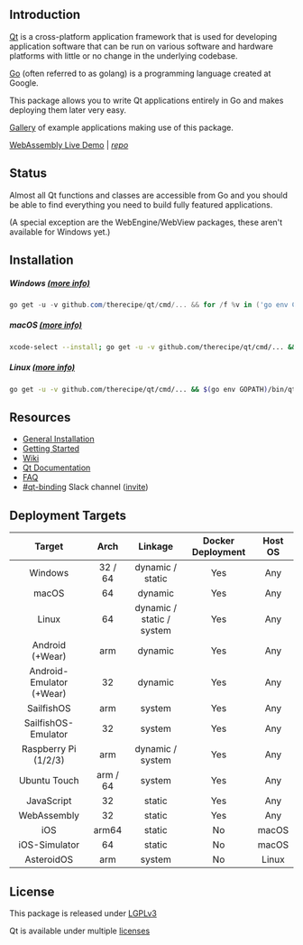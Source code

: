Introduction
------------

[Qt](https://en.wikipedia.org/wiki/Qt_(software)) is a cross-platform application framework that is used for developing application software that can be run on various software and hardware platforms with little or no change in the underlying codebase.

[Go](https://en.wikipedia.org/wiki/Go_(programming_language)) (often referred to as golang) is a programming language created at Google.

This package allows you to write Qt applications entirely in Go and makes deploying them later very easy.

[Gallery](https://github.com/therecipe/qt/wiki/Gallery) of example applications making use of this package.

[WebAssembly Live Demo](https://therecipe.github.io/widgets_playground) | *[repo](https://github.com/therecipe/widgets_playground)*

Status
------

Almost all Qt functions and classes are accessible from Go and you should be able to find everything you need to build fully featured applications.

(A special exception are the WebEngine/WebView packages, these aren't available for Windows yet.)

Installation
------------

##### Windows [(more info)](https://github.com/therecipe/qt/wiki/Installation-on-Windows)

```powershell
go get -u -v github.com/therecipe/qt/cmd/... && for /f %v in ('go env GOPATH') do %v\bin\qtsetup test && %v\bin\qtsetup -test=false
```

##### macOS [(more info)](https://github.com/therecipe/qt/wiki/Installation-on-macOS)

```bash
xcode-select --install; go get -u -v github.com/therecipe/qt/cmd/... && $(go env GOPATH)/bin/qtsetup test && $(go env GOPATH)/bin/qtsetup -test=false
```

##### Linux [(more info)](https://github.com/therecipe/qt/wiki/Installation-on-Linux)

```bash
go get -u -v github.com/therecipe/qt/cmd/... && $(go env GOPATH)/bin/qtsetup test && $(go env GOPATH)/bin/qtsetup -test=false
```

Resources
---------

-	[General Installation](https://github.com/therecipe/qt/wiki/Installation)
-	[Getting Started](https://github.com/therecipe/qt/wiki/Getting-Started)
-	[Wiki](https://github.com/therecipe/qt/wiki)
-	[Qt Documentation](https://doc.qt.io/qt-5/classes.html)
-	[FAQ](https://github.com/therecipe/qt/wiki/FAQ)
-	[#qt-binding](https://gophers.slack.com/messages/qt-binding/details) Slack channel ([invite](https://invite.slack.golangbridge.org)\)

Deployment Targets
------------------

| Target                   | Arch     | Linkage                   | Docker Deployment | Host OS |
|:------------------------:|:--------:|:-------------------------:|:-----------------:|:-------:|
|         Windows          | 32 / 64  |     dynamic / static      |        Yes        |   Any   |
|          macOS           |    64    |          dynamic          |        Yes        |   Any   |
|          Linux           |    64    | dynamic / static / system |        Yes        |   Any   |
|     Android (+Wear)      |   arm    |          dynamic          |        Yes        |   Any   |
| Android-Emulator (+Wear) |    32    |          dynamic          |        Yes        |   Any   |
|        SailfishOS        |   arm    |          system           |        Yes        |   Any   |
|   SailfishOS-Emulator    |    32    |          system           |        Yes        |   Any   |
|   Raspberry Pi (1/2/3)   |   arm    |     dynamic / system      |        Yes        |   Any   |
|       Ubuntu Touch       | arm / 64 |          system           |        Yes        |   Any   |
|        JavaScript        |    32    |          static           |        Yes        |   Any   |
|       WebAssembly        |    32    |          static           |        Yes        |   Any   |
|           iOS            |  arm64   |          static           |        No         |  macOS  |
|      iOS-Simulator       |    64    |          static           |        No         |  macOS  |
|        AsteroidOS        |   arm    |          system           |        No         |  Linux  |

License
-------

This package is released under [LGPLv3](https://opensource.org/licenses/LGPL-3.0)

Qt is available under multiple [licenses](https://www.qt.io/licensing)
